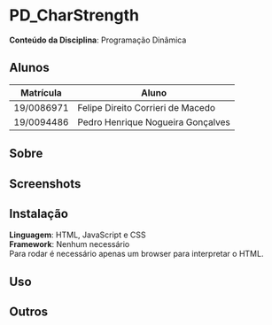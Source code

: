 # PD_CharStrength

**Conteúdo da Disciplina**: Programação Dinâmica<br>

## Alunos
|Matrícula | Aluno |
| -- | -- |
| 19/0086971  |  Felipe Direito Corrieri de Macedo |
| 19/0094486  |  Pedro Henrique Nogueira Gonçalves |

## Sobre


## Screenshots


## Instalação
**Linguagem**: HTML, JavaScript e CSS<br>
**Framework**: Nenhum necessário<br>
Para rodar é necessário apenas um browser para interpretar o HTML.

## Uso


## Outros

